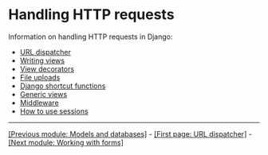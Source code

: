 # Handling HTTP requests

Information on handling HTTP requests in Django:

* [URL dispatcher]()
* [Writing views]()
* [View decorators]()
* [File uploads]()
* [Django shortcut functions]()
* [Generic views]()
* [Middleware]()
* [How to use sessions]()

<hr>

[[Previous module: Models and databases]](https://github.com/AndrewSRea/My_Learning_Port_II/tree/main/Django/Django_Docs/Models_and_Databases#models-and-databases) - [[First page: URL dispatcher]]() - [[Next module: Working with forms]]()